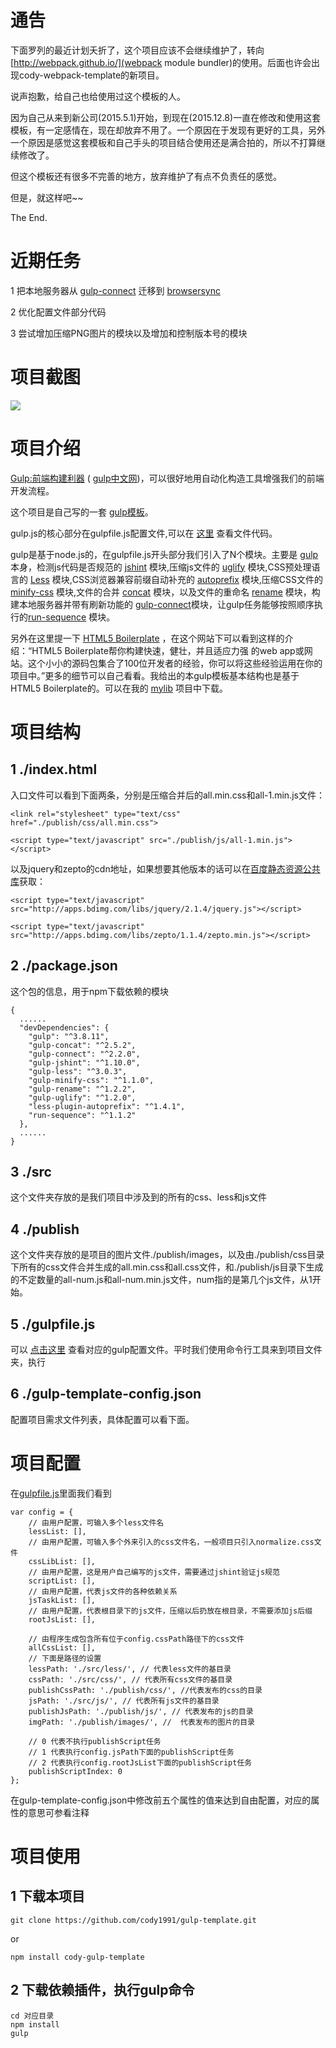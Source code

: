 通告
===

下面罗列的最近计划夭折了，这个项目应该不会继续维护了，转向[http://webpack.github.io/](webpack module bundler)的使用。后面也许会出现cody-webpack-template的新项目。

说声抱歉，给自己也给使用过这个模板的人。

因为自己从来到新公司(2015.5.1)开始，到现在(2015.12.8)一直在修改和使用这套模板，有一定感情在，现在却放弃不用了。一个原因在于发现有更好的工具，另外一个原因是感觉这套模板和自己手头的项目结合使用还是满合拍的，所以不打算继续修改了。

但这个模板还有很多不完善的地方，放弃维护了有点不负责任的感觉。

但是，就这样吧~~

The End.

近期任务
===

1	把本地服务器从 [gulp-connect](https://github.com/AveVlad/gulp-connect) 迁移到 [browsersync](http://www.browsersync.io/)

2	优化配置文件部分代码

3	尝试增加压缩PNG图片的模块以及增加和控制版本号的模块

项目截图
===

<img src = "http://cody1991.github.io/gulp-template/screen.png"/>

项目介绍
====

[Gulp:前端构建利器](http://gulpjs.com/) ( [gulp中文网](http://www.gulpjs.com.cn/))，可以很好地用自动化构造工具增强我们的前端开发流程。

这个项目是自己写的一套 [gulp模板](https://github.com/cody1991/gulp-template)。

gulp.js的核心部分在gulpfile.js配置文件,可以在 [这里](https://github.com/cody1991/gulp-study/blob/gh-pages/gulpfile.js) 查看文件代码。

gulp是基于node.js的，在gulpfile.js开头部分我们引入了N个模块。主要是 [gulp](https://github.com/gulpjs/gulp) 本身，检测js代码是否规范的 [jshint](https://github.com/spalger/gulp-jshint) 模块,压缩js文件的 [uglify](https://github.com/terinjokes/gulp-uglify) 模块,CSS预处理语言的 [Less](https://github.com/plus3network/gulp-less) 模块,CSS浏览器兼容前缀自动补充的 [autoprefix](https://github.com/less/less-plugin-autoprefix) 模块,压缩CSS文件的 [minify-css](https://github.com/murphydanger/gulp-minify-css) 模块,文件的合并 [concat](https://github.com/wearefractal/gulp-concat) 模块，以及文件的重命名 [rename](https://github.com/hparra/gulp-rename) 模块，构建本地服务器并带有刷新功能的 [gulp-connect](https://github.com/AveVlad/gulp-connect)模块，让gulp任务能够按照顺序执行的[run-sequence](https://www.npmjs.com/package/run-sequence) 模块。

另外在这里提一下 [HTML5 Boilerplate](http://www.bootcss.com/p/html5boilerplate/) ，在这个网站下可以看到这样的介绍：“HTML5 Boilerplate帮你构建快速，健壮，并且适应力强 的web app或网站。这个小小的源码包集合了100位开发者的经验，你可以将这些经验运用在你的项目中。”更多的细节可以自己看看。我给出的本gulp模板基本结构也是基于HTML5 Boilerplate的。可以在我的 [mylib](https://github.com/cody1991/mylib/tree/gh-pages/framwork/singlepage) 项目中下载。

项目结构
===

1	./index.html 
---

入口文件可以看到下面两条，分别是压缩合并后的all.min.css和all-1.min.js文件：

	<link rel="stylesheet" type="text/css" href="./publish/css/all.min.css">

	<script type="text/javascript" src="./publish/js/all-1.min.js"></script>

以及jquery和zepto的cdn地址，如果想要其他版本的话可以在[百度静态资源公共库](http://cdn.code.baidu.com/)获取：
	
	<script type="text/javascript" src="http://apps.bdimg.com/libs/jquery/2.1.4/jquery.js"></script>

    <script type="text/javascript" src="http://apps.bdimg.com/libs/zepto/1.1.4/zepto.min.js"></script>


2	./package.json
---

这个包的信息，用于npm下载依赖的模块

	{
	  ......
	  "devDependencies": {
	    "gulp": "^3.8.11",
	    "gulp-concat": "^2.5.2",
	    "gulp-connect": "^2.2.0",
	    "gulp-jshint": "^1.10.0",
	    "gulp-less": "^3.0.3",
	    "gulp-minify-css": "^1.1.0",
	    "gulp-rename": "^1.2.2",
	    "gulp-uglify": "^1.2.0",
	    "less-plugin-autoprefix": "^1.4.1",
	    "run-sequence": "^1.1.2"
	  },
	  ......
	}


3	./src
---

这个文件夹存放的是我们项目中涉及到的所有的css、less和js文件


4	./publish
---

这个文件夹存放的是项目的图片文件./publish/images，以及由./publish/css目录下所有的css文件合并生成的all.min.css和all.css文件，和./publish/js目录下生成的不定数量的all-num.js和all-num.min.js文件，num指的是第几个js文件，从1开始。


5	./gulpfile.js
---

可以 [点击这里](https://raw.githubusercontent.com/cody1991/gulp-template/gh-pages/gulpfile.js) 查看对应的gulp配置文件。平时我们使用命令行工具来到项目文件夹，执行

6	./gulp-template-config.json
---

配置项目需求文件列表，具体配置可以看下面。


项目配置
===

在[gulpfile.js](https://raw.githubusercontent.com/cody1991/gulp-template/gh-pages/gulpfile.js)里面我们看到

	var config = {
	    // 由用户配置，可输入多个less文件名
	    lessList: [],
	    // 由用户配置，可输入多个外来引入的css文件名，一般项目只引入normalize.css文件
	    cssLibList: [],
	    // 由用户配置，这是用户自己编写的js文件，需要通过jshint验证js规范
	    scriptList: [],
	    // 由用户配置，代表js文件的各种依赖关系
	    jsTaskList: [],
	    // 由用户配置，代表根目录下的js文件，压缩以后扔放在根目录，不需要添加js后缀
	    rootJsList: [],

	    // 由程序生成包含所有位于config.cssPath路径下的css文件
	    allCssList: [],
	    // 下面是路径的设置
	    lessPath: './src/less/', // 代表less文件的基目录
	    cssPath: './src/css/', // 代表所有css文件的基目录
	    publishCssPath: './publish/css/', //代表发布的css的目录
	    jsPath: './src/js/', // 代表所有js文件的基目录
	    publishJsPath: './publish/js/', // 代表发布的js的目录
	    imgPath: './publish/images/', //  代表发布的图片的目录

	    // 0 代表不执行publishScript任务
	    // 1 代表执行config.jsPath下面的publishScript任务
	    // 2 代表执行config.rootJsList下面的publishScript任务
	    publishScriptIndex: 0
	};

在gulp-template-config.json中修改前五个属性的值来达到自由配置，对应的属性的意思可参看注释



项目使用
===

1	下载本项目
---

	git clone https://github.com/cody1991/gulp-template.git

or
	
	npm install cody-gulp-template


2	下载依赖插件，执行gulp命令
---
	
	cd 对应目录
	npm install
	gulp

